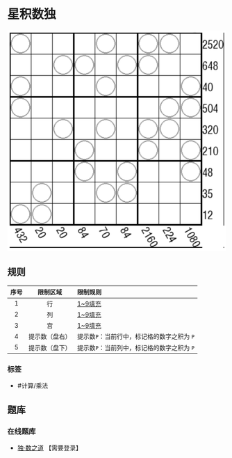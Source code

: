 # 星积数独
<!-- START doctoc generated TOC please keep comment here to allow auto update -->
<!-- DON'T EDIT THIS SECTION, INSTEAD RE-RUN doctoc TO UPDATE -->

<!-- END doctoc generated TOC please keep comment here to allow auto update -->

![题](../../../../images/sudoku/星积数独.png)

## 规则

| 序号  |  限制区域   | 限制规则                      |
|:---:|:-------:|:--------------------------|
|  1  |    行    | [1~9填充]                   |
|  2  |    列    | [1~9填充]                   |
|  3  |    宫    | [1~9填充]                   |
|  4  | 提示数（盘右） | 提示数`P`：当前行中，标记格的数字之积为 `P` |
|  5  | 提示数（盘下） | 提示数`P`：当前列中，标记格的数字之积为 `P` |

### 标签

- #计算/乘法

## 题库

### 在线题库

- [独·数之道](http://www.sudokufans.org.cn/lx/game.index.php?type=xj) 【需要登录】

[1~9填充]: ../../../../rules/rules.md#1to9填充
